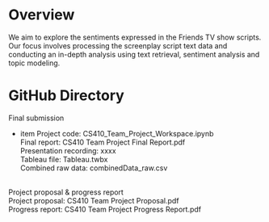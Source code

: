 # Overview<br>
We aim to explore the sentiments expressed in the Friends TV show scripts. Our focus involves processing the screenplay script text data and conducting an in-depth analysis using text retrieval, sentiment analysis and topic modeling.<br>

# GitHub Directory<br>

Final submission<br>
* item Project code: CS410_Team_Project_Workspace.ipynb<br>
Final report: CS410 Team Project Final Report.pdf<br>
Presentation recording: xxxx<br>
Tableau file: Tableau.twbx<br>
Combined raw data: combinedData_raw.csv<br>
<br>
Project proposal & progress report<br>
Project proposal: CS410 Team Project Proposal.pdf<br>
Progress report: CS410 Team Project Progress Report.pdf<br>
